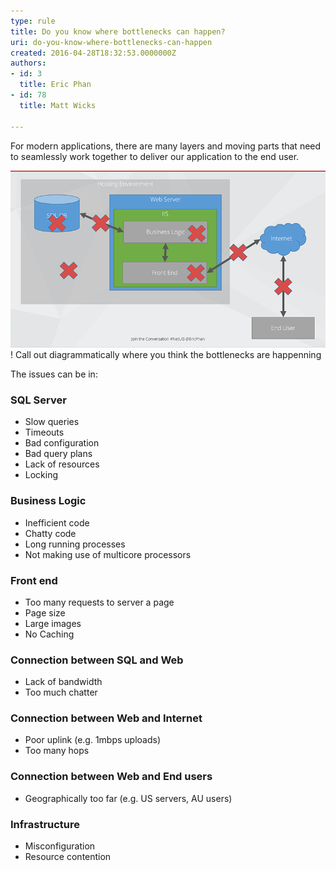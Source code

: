 ```yaml
---
type: rule
title: Do you know where bottlenecks can happen?
uri: do-you-know-where-bottlenecks-can-happen
created: 2016-04-28T18:32:53.0000000Z
authors:
- id: 3
  title: Eric Phan
- id: 78
  title: Matt Wicks

---
```


For modern applications, there are many layers and moving parts that need to seamlessly work together to deliver our application to the end user.
   
![ Bottlenecks can happen anywhere](bottleneck.png) 
! Call out diagrammatically where you think the bottlenecks are happenning

The issues can be in:

### SQL Server

- Slow queries
- Timeouts
- Bad configuration
- Bad query plans
- Lack of resources
- Locking


### Business Logic

- Inefficient code
- Chatty code
- Long running processes
- Not making use of multicore processors


### Front end

- Too many requests to server a page
- Page size
- Large images
- No Caching


### Connection between SQL and Web

- Lack of bandwidth
- Too much chatter


### Connection between Web and Internet

- Poor uplink (e.g. 1mbps uploads)
- Too many hops


### Connection between Web and End users

- Geographic​ally too far (e.g. US servers, AU users)


### Infrastructure

- Misconfiguration
- ​Resource contention
